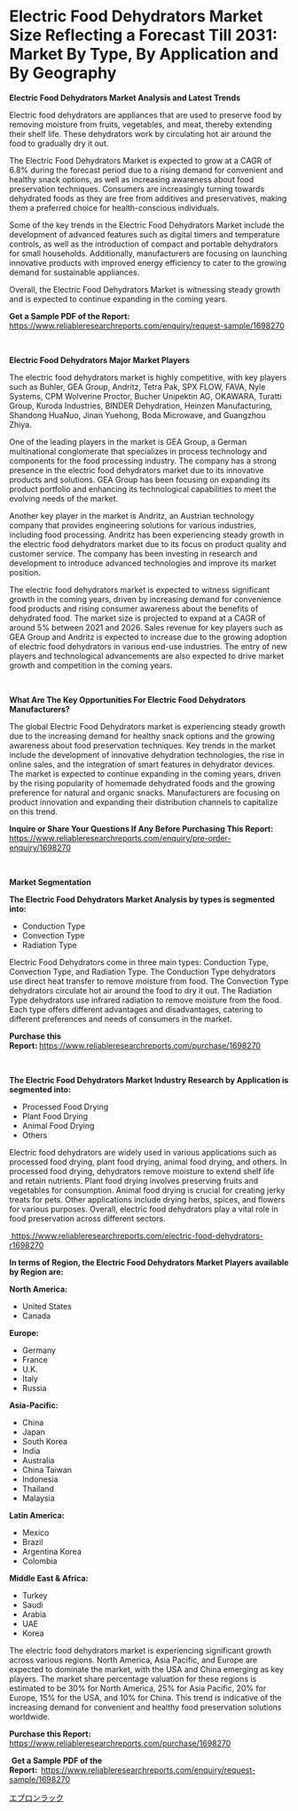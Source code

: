 <p><h1>Electric Food Dehydrators Market Size Reflecting a Forecast Till 2031: Market By Type, By Application and By Geography</h1></p><p><strong>Electric Food Dehydrators Market Analysis and Latest Trends</strong></p>
<p><p>Electric food dehydrators are appliances that are used to preserve food by removing moisture from fruits, vegetables, and meat, thereby extending their shelf life. These dehydrators work by circulating hot air around the food to gradually dry it out.</p><p>The Electric Food Dehydrators Market is expected to grow at a CAGR of 6.8% during the forecast period due to a rising demand for convenient and healthy snack options, as well as increasing awareness about food preservation techniques. Consumers are increasingly turning towards dehydrated foods as they are free from additives and preservatives, making them a preferred choice for health-conscious individuals.</p><p>Some of the key trends in the Electric Food Dehydrators Market include the development of advanced features such as digital timers and temperature controls, as well as the introduction of compact and portable dehydrators for small households. Additionally, manufacturers are focusing on launching innovative products with improved energy efficiency to cater to the growing demand for sustainable appliances.</p><p>Overall, the Electric Food Dehydrators Market is witnessing steady growth and is expected to continue expanding in the coming years.</p></p>
<p><strong>Get a Sample PDF of the Report:&nbsp;</strong> <a href="https://www.reliableresearchreports.com/enquiry/request-sample/1698270">https://www.reliableresearchreports.com/enquiry/request-sample/1698270</a></p>
<p>&nbsp;</p>
<p><strong>Electric Food Dehydrators Major Market Players</strong></p>
<p><p>The electric food dehydrators market is highly competitive, with key players such as Buhler, GEA Group, Andritz, Tetra Pak, SPX FLOW, FAVA, Nyle Systems, CPM Wolverine Proctor, Bucher Unipektin AG, OKAWARA, Turatti Group, Kuroda Industries, BINDER Dehydration, Heinzen Manufacturing, Shandong HuaNuo, Jinan Yuehong, Boda Microwave, and Guangzhou Zhiya.</p><p>One of the leading players in the market is GEA Group, a German multinational conglomerate that specializes in process technology and components for the food processing industry. The company has a strong presence in the electric food dehydrators market due to its innovative products and solutions. GEA Group has been focusing on expanding its product portfolio and enhancing its technological capabilities to meet the evolving needs of the market.</p><p>Another key player in the market is Andritz, an Austrian technology company that provides engineering solutions for various industries, including food processing. Andritz has been experiencing steady growth in the electric food dehydrators market due to its focus on product quality and customer service. The company has been investing in research and development to introduce advanced technologies and improve its market position.</p><p>The electric food dehydrators market is expected to witness significant growth in the coming years, driven by increasing demand for convenience food products and rising consumer awareness about the benefits of dehydrated food. The market size is projected to expand at a CAGR of around 5% between 2021 and 2026. Sales revenue for key players such as GEA Group and Andritz is expected to increase due to the growing adoption of electric food dehydrators in various end-use industries. The entry of new players and technological advancements are also expected to drive market growth and competition in the coming years.</p></p>
<p>&nbsp;</p>
<p><strong>What Are The Key Opportunities For Electric Food Dehydrators Manufacturers?</strong></p>
<p><p>The global Electric Food Dehydrators market is experiencing steady growth due to the increasing demand for healthy snack options and the growing awareness about food preservation techniques. Key trends in the market include the development of innovative dehydration technologies, the rise in online sales, and the integration of smart features in dehydrator devices. The market is expected to continue expanding in the coming years, driven by the rising popularity of homemade dehydrated foods and the growing preference for natural and organic snacks. Manufacturers are focusing on product innovation and expanding their distribution channels to capitalize on this trend.</p></p>
<p><strong>Inquire or Share Your Questions If Any Before Purchasing This Report:</strong> <a href="https://www.reliableresearchreports.com/enquiry/pre-order-enquiry/1698270">https://www.reliableresearchreports.com/enquiry/pre-order-enquiry/1698270</a></p>
<p>&nbsp;</p>
<p><strong>Market Segmentation</strong></p>
<p><strong>The Electric Food Dehydrators Market Analysis by types is segmented into:</strong></p>
<p><ul><li>Conduction Type</li><li>Convection Type</li><li>Radiation Type</li></ul></p>
<p><p>Electric Food Dehydrators come in three main types: Conduction Type, Convection Type, and Radiation Type. The Conduction Type dehydrators use direct heat transfer to remove moisture from food. The Convection Type dehydrators circulate hot air around the food to dry it out. The Radiation Type dehydrators use infrared radiation to remove moisture from the food. Each type offers different advantages and disadvantages, catering to different preferences and needs of consumers in the market.</p></p>
<p><strong>Purchase this Report:&nbsp;</strong><a href="https://www.reliableresearchreports.com/purchase/1698270">https://www.reliableresearchreports.com/purchase/1698270</a></p>
<p>&nbsp;</p>
<p><strong>The Electric Food Dehydrators Market Industry Research by Application is segmented into:</strong></p>
<p><ul><li>Processed Food Drying</li><li>Plant Food Drying</li><li>Animal Food Drying</li><li>Others</li></ul></p>
<p><p>Electric food dehydrators are widely used in various applications such as processed food drying, plant food drying, animal food drying, and others. In processed food drying, dehydrators remove moisture to extend shelf life and retain nutrients. Plant food drying involves preserving fruits and vegetables for consumption. Animal food drying is crucial for creating jerky treats for pets. Other applications include drying herbs, spices, and flowers for various purposes. Overall, electric food dehydrators play a vital role in food preservation across different sectors.</p></p>
<p><a href="https://www.reliableresearchreports.com/electric-food-dehydrators-r1698270">&nbsp;https://www.reliableresearchreports.com/electric-food-dehydrators-r1698270</a></p>
<p><strong>In terms of Region, the Electric Food Dehydrators Market Players available by Region are:</strong></p>
<p>
    <p> <strong> North America: </strong>
        <ul>
            <li>United States</li>
            <li>Canada</li>
        </ul>
        </p> 
    <p> <strong> Europe: </strong>
        <ul>
            <li>Germany</li>
            <li>France</li>
            <li>U.K.</li>
            <li>Italy</li>
            <li>Russia</li>
        </ul>
        </p> 
    <p> <strong> Asia-Pacific: </strong>
        <ul>
            <li>China</li>
            <li>Japan</li>
            <li>South Korea</li>
            <li>India</li>
            <li>Australia</li>
            <li>China Taiwan</li>
            <li>Indonesia</li>
            <li>Thailand</li>
            <li>Malaysia</li>
        </ul>
        </p> 
    <p> <strong> Latin America: </strong>
        <ul>
            <li>Mexico</li>
            <li>Brazil</li>
            <li>Argentina Korea</li>
            <li>Colombia</li>
        </ul>
        </p> 
    <p> <strong> Middle East & Africa: </strong>
        <ul>
            <li>Turkey</li>
            <li>Saudi</li>
            <li>Arabia</li>
            <li>UAE</li>
            <li>Korea</li>
        </ul>
    </p>
    </p>
<p><p>The electric food dehydrators market is experiencing significant growth across various regions. North America, Asia Pacific, and Europe are expected to dominate the market, with the USA and China emerging as key players. The market share percentage valuation for these regions is estimated to be 30% for North America, 25% for Asia Pacific, 20% for Europe, 15% for the USA, and 10% for China. This trend is indicative of the increasing demand for convenient and healthy food preservation solutions worldwide.</p></p>
<p><strong>Purchase this Report: </strong><a href="https://www.reliableresearchreports.com/purchase/1698270">https://www.reliableresearchreports.com/purchase/1698270</a></p>
<p>&nbsp;<strong>Get a Sample PDF of the Report:&nbsp;&nbsp;</strong><a href="https://www.reliableresearchreports.com/enquiry/request-sample/1698270">https://www.reliableresearchreports.com/enquiry/request-sample/1698270</a></p>
<p><strong></strong></p>
<p><p><a href="https://github.com/ppmazlotr77499/Market-Research-Report-List-1/blob/main/432926532890.md">エプロンラック</a></p></p>